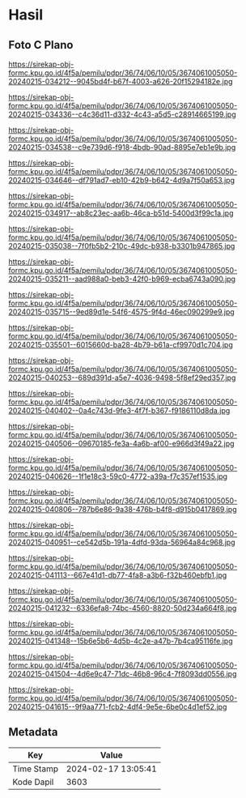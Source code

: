 # Hasil

## Foto C Plano

https://sirekap-obj-formc.kpu.go.id/4f5a/pemilu/pdpr/36/74/06/10/05/3674061005050-20240215-034212--9045bd4f-b67f-4003-a626-20f15294182e.jpg

https://sirekap-obj-formc.kpu.go.id/4f5a/pemilu/pdpr/36/74/06/10/05/3674061005050-20240215-034336--c4c36d11-d332-4c43-a5d5-c28914665199.jpg

https://sirekap-obj-formc.kpu.go.id/4f5a/pemilu/pdpr/36/74/06/10/05/3674061005050-20240215-034538--c9e739d6-f918-4bdb-90ad-8895e7eb1e9b.jpg

https://sirekap-obj-formc.kpu.go.id/4f5a/pemilu/pdpr/36/74/06/10/05/3674061005050-20240215-034646--df791ad7-eb10-42b9-b642-4d9a7f50a653.jpg

https://sirekap-obj-formc.kpu.go.id/4f5a/pemilu/pdpr/36/74/06/10/05/3674061005050-20240215-034917--ab8c23ec-aa6b-46ca-b51d-5400d3f99c1a.jpg

https://sirekap-obj-formc.kpu.go.id/4f5a/pemilu/pdpr/36/74/06/10/05/3674061005050-20240215-035038--7f0fb5b2-210c-49dc-b938-b3301b947865.jpg

https://sirekap-obj-formc.kpu.go.id/4f5a/pemilu/pdpr/36/74/06/10/05/3674061005050-20240215-035211--aad988a0-beb3-42f0-b969-ecba6743a090.jpg

https://sirekap-obj-formc.kpu.go.id/4f5a/pemilu/pdpr/36/74/06/10/05/3674061005050-20240215-035715--9ed89d1e-54f6-4575-9f4d-46ec090299e9.jpg

https://sirekap-obj-formc.kpu.go.id/4f5a/pemilu/pdpr/36/74/06/10/05/3674061005050-20240215-035501--6015660d-ba28-4b79-b61a-cf9970d1c704.jpg

https://sirekap-obj-formc.kpu.go.id/4f5a/pemilu/pdpr/36/74/06/10/05/3674061005050-20240215-040253--689d391d-a5e7-4036-9498-5f8ef29ed357.jpg

https://sirekap-obj-formc.kpu.go.id/4f5a/pemilu/pdpr/36/74/06/10/05/3674061005050-20240215-040402--0a4c743d-9fe3-4f7f-b367-f9186110d8da.jpg

https://sirekap-obj-formc.kpu.go.id/4f5a/pemilu/pdpr/36/74/06/10/05/3674061005050-20240215-040506--09670185-fe3a-4a6b-af00-e966d3f49a22.jpg

https://sirekap-obj-formc.kpu.go.id/4f5a/pemilu/pdpr/36/74/06/10/05/3674061005050-20240215-040626--1f1e18c3-59c0-4772-a39a-f7c357ef1535.jpg

https://sirekap-obj-formc.kpu.go.id/4f5a/pemilu/pdpr/36/74/06/10/05/3674061005050-20240215-040806--787b6e86-9a38-476b-b4f8-d915b0417869.jpg

https://sirekap-obj-formc.kpu.go.id/4f5a/pemilu/pdpr/36/74/06/10/05/3674061005050-20240215-040951--ce542d5b-191a-4dfd-93da-56964a84c968.jpg

https://sirekap-obj-formc.kpu.go.id/4f5a/pemilu/pdpr/36/74/06/10/05/3674061005050-20240215-041113--667e41d1-db77-4fa8-a3b6-f32b460ebfb1.jpg

https://sirekap-obj-formc.kpu.go.id/4f5a/pemilu/pdpr/36/74/06/10/05/3674061005050-20240215-041232--6336efa8-74bc-4560-8820-50d234a664f8.jpg

https://sirekap-obj-formc.kpu.go.id/4f5a/pemilu/pdpr/36/74/06/10/05/3674061005050-20240215-041348--15b6e5b6-4d5b-4c2e-a47b-7b4ca95116fe.jpg

https://sirekap-obj-formc.kpu.go.id/4f5a/pemilu/pdpr/36/74/06/10/05/3674061005050-20240215-041504--4d6e9c47-71dc-46b8-96c4-7f8093dd0556.jpg

https://sirekap-obj-formc.kpu.go.id/4f5a/pemilu/pdpr/36/74/06/10/05/3674061005050-20240215-041615--9f9aa771-fcb2-4df4-9e5e-6be0c4d1ef52.jpg


## Metadata

| Key        | Value               |
| ---------- | ------------------- |
| Time Stamp | 2024-02-17 13:05:41 |
| Kode Dapil | 3603                |




